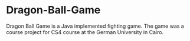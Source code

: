 # Dragon-Ball-Game
Dragon Ball Game is a Java implemented fighting game. The game was a course project for CS4 course at the German University in Cairo.
